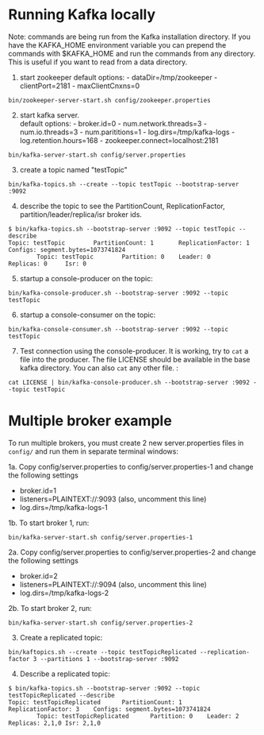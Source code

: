 # Running Kafka locally
Note: commands are being run from the Kafka installation directory.
If you have the KAFKA_HOME environment variable you can prepend the commands with $KAFKA_HOME
and run the commands from any directory.  This is useful if you want to read from a data directory.

1. start zookeeper
        default options:
        - dataDir=/tmp/zookeeper
        - clientPort=2181
        - maxClientCnxns=0
       
```
bin/zookeeper-server-start.sh config/zookeeper.properties
```

2. start kafka server.  
        default options: 
        - broker.id=0
        - num.network.threads=3
        - num.io.threads=3
        - num.parititions=1
        - log.dirs=/tmp/kafka-logs
        - log.retention.hours=168
        - zookeeper.connect=localhost:2181

```
bin/kafka-server-start.sh config/server.properties
```

3. create a topic named "testTopic"
```
bin/kafka-topics.sh --create --topic testTopic --bootstrap-server :9092
```

4. describe the topic to see the PartitionCount, ReplicationFactor, partition/leader/replica/isr broker ids.
```
$ bin/kafka-topics.sh --bootstrap-server :9092 --topic testTopic --describe
Topic: testTopic        PartitionCount: 1       ReplicationFactor: 1    Configs: segment.bytes=1073741824
        Topic: testTopic        Partition: 0    Leader: 0       Replicas: 0     Isr: 0
```

5. startup a console-producer on the topic:
```
bin/kafka-console-producer.sh --bootstrap-server :9092 --topic testTopic
```

6. startup a console-consumer on the topic:
```
bin/kafka-console-consumer.sh --bootstrap-server :9092 --topic testTopic
```

7. Test connection using the console-producer.  It is working, try to `cat` a file into the producer.  The file LICENSE should be available in the base kafka directory.  You can also `cat` any other file.  :
```
cat LICENSE | bin/kafka-console-producer.sh --bootstrap-server :9092 --topic testTopic
```

# Multiple broker example

To run multiple brokers, you must create 2 new server.properties files in `config/` and
run them in separate terminal windows:

1a. Copy config/server.properties to config/server.properties-1 and change the following settings
- broker.id=1
- listeners=PLAINTEXT://:9093 (also, uncomment this line)
- log.dirs=/tmp/kafka-logs-1

1b. To start broker 1, run:
```
bin/kafka-server-start.sh config/server.properties-1 
```

2a. Copy config/server.properties to config/server.properties-2 and change the following settings
- broker.id=2
- listeners=PLAINTEXT://:9094 (also, uncomment this line)
- log.dirs=/tmp/kafka-logs-2

2b. To start broker 2, run:
```
bin/kafka-server-start.sh config/server.properties-2
```

3. Create a replicated topic:
```
bin/kaftopics.sh --create --topic testTopicReplicated --replication-factor 3 --partitions 1 --bootstrap-server :9092
```

4. Describe a replicated topic:
```
$ bin/kafka-topics.sh --bootstrap-server :9092 --topic testTopicReplicated --describe
Topic: testTopicReplicated      PartitionCount: 1       ReplicationFactor: 3    Configs: segment.bytes=1073741824
        Topic: testTopicReplicated      Partition: 0    Leader: 2       Replicas: 2,1,0 Isr: 2,1,0
```


